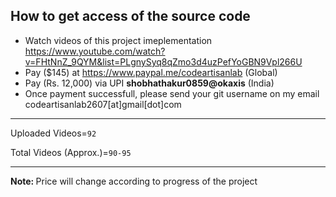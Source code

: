 ##  How to get access of the source code
-   Watch videos of this project imeplementation https://www.youtube.com/watch?v=FHtNnZ_9QYM&list=PLgnySyq8qZmo3d4uzPefYoGBN9Vpl266U
-   Pay ($145) at https://www.paypal.me/codeartisanlab (Global)
-   Pay (Rs. 12,000) via UPI <b>shobhathakur0859@okaxis</b> (India)
-   Once payment successfull, please send your git username on my email codeartisanlab2607[at]gmail[dot]com
<hr/>
<p>Uploaded Videos=<code>92</code></p>
<p>Total Videos (Approx.)=<code>90-95</code></p>
<hr/>
<p><b>Note: </b>Price will change according to progress of the project</p>
